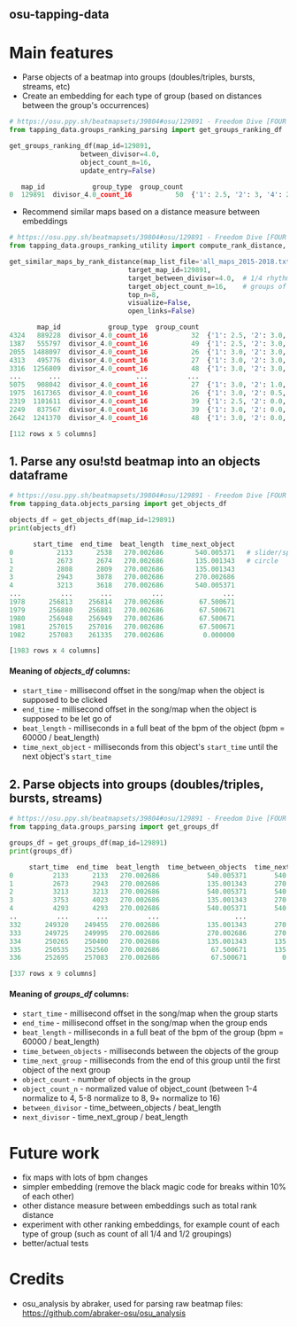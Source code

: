## osu-tapping-data
# Main features
- Parse objects of a beatmap into groups (doubles/triples, bursts, streams, etc)
- Create an embedding for each type of group (based on distances between the group's occurrences)
```py
# https://osu.ppy.sh/beatmapsets/39804#osu/129891 - Freedom Dive [FOUR DIMENSIONS]
from tapping_data.groups_ranking_parsing import get_groups_ranking_df

get_groups_ranking_df(map_id=129891,
                  between_divisor=4.0,
                  object_count_n=16,
                  update_entry=False)

   map_id            group_type  group_count                               ranking
0  129891  divisor_4.0_count_16           50  {'1': 2.5, '2': 3, '4': 2.0, '8': 0}
```
- Recommend similar maps based on a distance measure between embeddings
```py
# https://osu.ppy.sh/beatmapsets/39804#osu/129891 - Freedom Dive [FOUR DIMENSIONS]
from tapping_data.groups_ranking_utility import compute_rank_distance, get_similar_maps_by_rank_distance

get_similar_maps_by_rank_distance(map_list_file='all_maps_2015-2018.txt',  # list can be found under content/lists
                              target_map_id=129891,
                              target_between_divisor=4.0,  # 1/4 rhythm
                              target_object_count_n=16,    # groups of 9+ objects. Combined with above this means 1/4 streams
                              top_n=8,
                              visualize=False,
                              open_links=False)

       map_id            group_type  group_count                                   ranking  distance
4324   889228  divisor_4.0_count_16           32  {'1': 2.5, '2': 3.0, '4': 2.0, '8': 0.0}       0.0
1387   555797  divisor_4.0_count_16           49  {'1': 2.5, '2': 3.0, '4': 2.0, '8': 0.0}       0.0
2055  1488097  divisor_4.0_count_16           26  {'1': 3.0, '2': 3.0, '4': 2.0, '8': 0.0}       0.5
4313   495776  divisor_4.0_count_16           27  {'1': 3.0, '2': 3.0, '4': 2.0, '8': 0.0}       0.5
3316  1256809  divisor_4.0_count_16           48  {'1': 3.0, '2': 3.0, '4': 2.0, '8': 0.0}       0.5
...       ...                   ...          ...                                       ...       ...
5075   908042  divisor_4.0_count_16           27  {'1': 3.0, '2': 1.0, '4': 3.0, '8': 0.0}       3.5
1975  1617365  divisor_4.0_count_16           26  {'1': 3.0, '2': 0.5, '4': 2.5, '8': 0.5}       4.0
2319  1101611  divisor_4.0_count_16           39  {'1': 2.5, '2': 0.0, '4': 3.0, '8': 1.0}       5.0
2249   837567  divisor_4.0_count_16           39  {'1': 3.0, '2': 0.0, '4': 1.5, '8': 1.5}       5.5
2642  1241370  divisor_4.0_count_16           48  {'1': 3.0, '2': 0.0, '4': 1.0, '8': 2.0}       6.5

[112 rows x 5 columns]
```
## 1. Parse any osu!std beatmap into an objects dataframe 
```py
# https://osu.ppy.sh/beatmapsets/39804#osu/129891 - Freedom Dive [FOUR DIMENSIONS]
from tapping_data.objects_parsing import get_objects_df

objects_df = get_objects_df(map_id=129891)
print(objects_df)

      start_time  end_time  beat_length  time_next_object
0           2133      2538   270.002686        540.005371   # slider/spinner
1           2673      2674   270.002686        135.001343   # circle
2           2808      2809   270.002686        135.001343
3           2943      3078   270.002686        270.002686
4           3213      3618   270.002686        540.005371
...          ...       ...          ...               ...
1978      256813    256814   270.002686         67.500671
1979      256880    256881   270.002686         67.500671
1980      256948    256949   270.002686         67.500671
1981      257015    257016   270.002686         67.500671
1982      257083    261335   270.002686          0.000000

[1983 rows x 4 columns]
```
#### Meaning of *objects_df* columns:
- `start_time` - millisecond offset in the song/map when the object is supposed to be clicked
- `end_time` - millisecond offset in the song/map when the object is supposed to be let go of
- `beat_length` - milliseconds in a full beat of the bpm of the object (bpm = 60000 / beat_length)
- `time_next_object` - milliseconds from this object's `start_time` until the next object's `start_time`
   
## 2. Parse objects into groups (doubles/triples, bursts, streams) 
```py
# https://osu.ppy.sh/beatmapsets/39804#osu/129891 - Freedom Dive [FOUR DIMENSIONS]
from tapping_data.groups_parsing import get_groups_df

groups_df = get_groups_df(map_id=129891)
print(groups_df)

     start_time  end_time  beat_length  time_between_objects  time_next_group  object_count  object_count_n  between_divisor  next_divisor
0          2133      2133   270.002686            540.005371       540.005371             1               4              0.5           0.5    
1          2673      2943   270.002686            135.001343       270.002686             3               4              2.0           1.0
2          3213      3213   270.002686            540.005371       540.005371             1               4              0.5           0.5    
3          3753      4023   270.002686            135.001343       270.002686             3               4              2.0           1.0    
4          4293      4293   270.002686            540.005371       540.005371             1               4              0.5           0.5    
..          ...       ...          ...                   ...              ...           ...             ...              ...           ...    
332      249320    249455   270.002686            135.001343       270.002686             2               4              2.0           1.0    
333      249725    249995   270.002686            270.002686       270.002686             2               4              1.0           1.0    
334      250265    250400   270.002686            135.001343       135.001343             2               4              2.0           2.0    
335      250535    252560   270.002686             67.500671       135.001343            31              16              4.0           2.0    
336      252695    257083   270.002686             67.500671         0.000000            66              16              4.0           0.0    

[337 rows x 9 columns]
```
#### Meaning of *groups_df* columns:
- `start_time` - millisecond offset in the song/map when the group starts
- `end_time` - millisecond offset in the song/map when the group ends
- `beat_length` - milliseconds in a full beat of the bpm of the group (bpm = 60000 / beat_length)
- `time_between_objects` - milliseconds between the objects of the group
- `time_next_group` - milliseconds from the end of this group until the first object of the next group
- `object_count` - number of objects in the group
- `object_count_n` - normalized value of object_count (between 1-4 normalize to 4, 5-8 normalize to 8, 9+ normalize to 16)
- `between_divisor` - time_between_objects / beat_length
- `next_divisor` - time_next_group / beat_length

# Future work
  - fix maps with lots of bpm changes
  - simpler embedding (remove the black magic code for breaks within 10% of each other)
  - other distance measure between embeddings such as total rank distance
  - experiment with other ranking embeddings, for example count of each type of group (such as count of all 1/4 and 1/2 groupings)
  - better/actual tests
    
# Credits
  - osu_analysis by abraker, used for parsing raw beatmap files: https://github.com/abraker-osu/osu_analysis 
